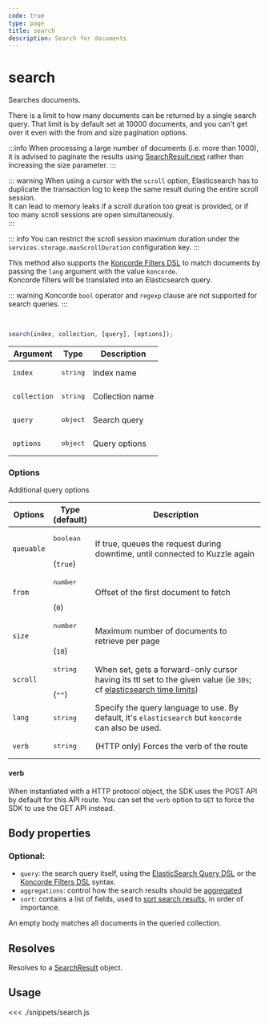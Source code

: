 ```yaml
---
code: true
type: page
title: search
description: Search for documents
---
```


# search

Searches documents.

There is a limit to how many documents can be returned by a single search query.
That limit is by default set at 10000 documents, and you can't get over it even with the from and size pagination options.

:::info
When processing a large number of documents (i.e. more than 1000), it is advised to paginate the results using [SearchResult.next](/sdk/js/7/core-classes/search-result/next) rather than increasing the size parameter.
:::

::: warning
When using a cursor with the `scroll` option, Elasticsearch has to duplicate the transaction log to keep the same result during the entire scroll session.  
It can lead to memory leaks if a scroll duration too great is provided, or if too many scroll sessions are open simultaneously.  
:::

::: info
<SinceBadge version="Kuzzle 2.2.0"/>
You can restrict the scroll session maximum duration under the `services.storage.maxScrollDuration` configuration key.
:::

<SinceBadge version="change-me"/>

This method also supports the [Koncorde Filters DSL](/core/2/guides/cookbooks/realtime-api) to match documents by passing the `lang` argument with the value `koncorde`.  
Koncorde filters will be translated into an Elasticsearch query.  

::: warning
Koncorde `bool` operator and `regexp` clause are not supported for search queries.
:::

<br/>

```js
search(index, collection, [query], [options]);
```

| Argument     | Type              | Description     |
| ------------ | ----------------- | --------------- |
| `index`      | <pre>string</pre> | Index name      |
| `collection` | <pre>string</pre> | Collection name |
| `query`      | <pre>object</pre> | Search query    |
| `options`    | <pre>object</pre> | Query options   |

### Options

Additional query options

| Options    | Type<br/>(default)              | Description                                                                                                                                                                                                       |
| ---------- | ------------------------------- | ----------------------------------------------------------------------------------------------------------------------------------------------------------------------------------------------------------------- |
| `queuable` | <pre>boolean</pre><br/>(`true`) | If true, queues the request during downtime, until connected to Kuzzle again                                                                                                                                      |
| `from`     | <pre>number</pre><br/>(`0`)     | Offset of the first document to fetch                                                                                                                                                                             |
| `size`     | <pre>number</pre><br/>(`10`)    | Maximum number of documents to retrieve per page                                                                                                                                                                  |
| `scroll`   | <pre>string</pre><br/>(`""`)    | When set, gets a forward-only cursor having its ttl set to the given value (ie `30s`; cf [elasticsearch time limits](https://www.elastic.co/guide/en/elasticsearch/reference/7.3/common-options.html#time-units)) |
| `lang`     | <pre>string</pre>      | Specify the query language to use. By default, it's `elasticsearch` but `koncorde` can also be used. <SinceBadge version="change-me"/> |
| `verb`     | <pre>string</pre>      | (HTTP only) Forces the verb of the route |

#### verb

When instantiated with a HTTP protocol object, the SDK uses the POST API by default for this API route.
You can set the `verb` option to `GET` to force the SDK to use the GET API instead.

## Body properties

### Optional:

- `query`: the search query itself, using the [ElasticSearch Query DSL](https://www.elastic.co/guide/en/elasticsearch/reference/7.3/query-dsl.html) or the [Koncorde Filters DSL](/core/2/guides/cookbooks/realtime-api) syntax.
- `aggregations`: control how the search results should be [aggregated](https://www.elastic.co/guide/en/elasticsearch/reference/7.3/search-aggregations.html)
- `sort`: contains a list of fields, used to [sort search results](https://www.elastic.co/guide/en/elasticsearch/reference/7.3/search-request-sort.html), in order of importance.

An empty body matches all documents in the queried collection.

## Resolves

Resolves to a [SearchResult](/sdk/js/7/core-classes/search-result) object.

## Usage

<<< ./snippets/search.js
